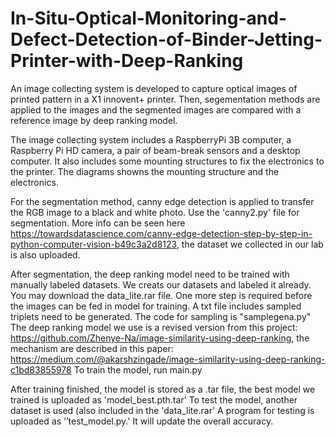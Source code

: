 # In-Situ-Optical-Monitoring-and-Defect-Detection-of-Binder-Jetting-Printer-with-Deep-Ranking
An image collecting system is developed to capture optical images of printed pattern in a X1 innovent+ printer. Then, segementation methods are applied to the images and the segmented images are compared with a reference image by deep ranking model.

The image collecting system includes a RaspberryPi 3B computer, a Raspberry Pi HD camera, a pair of beam-break sensors and a desktop computer. It also includes some mounting structures to fix the electronics to the printer. 
The diagrams showns the mounting structure and the electronics. 

For the segmentation method, canny edge detection is applied to transfer the RGB image to a black and white photo. Use the 'canny2.py' file for segmentation. More info can be seen here  https://towardsdatascience.com/canny-edge-detection-step-by-step-in-python-computer-vision-b49c3a2d8123, the dataset we collected in our lab is also uploaded. 

After segmentation, the deep ranking model need to be trained with manually labeled datasets. We creats our datasets and labeled it already. You may download the data_lite.rar file. 
One more step is required before the images can be fed in model for training. A txt file includes sampled triplets need to be generated. The code for sampling is "samplegena.py"
The deep ranking model we use is a revised version from this project:
https://github.com/Zhenye-Na/image-similarity-using-deep-ranking, 
the mechanism are described in this paper: 
https://medium.com/@akarshzingade/image-similarity-using-deep-ranking-c1bd83855978
To train the model, run main.py 

After training finished, the model is stored as a .tar file, the best model we trained is uploaded as 'model_best.pth.tar'
To test the model, another dataset is used (also included in the 'data_lite.rar' A program for testing is uploaded as ‘’test_model.py.' It will update the overall accuracy. 




